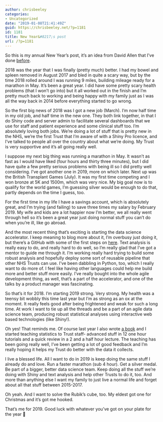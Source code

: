 ```yaml
---
author: chrisbeeley
categories:
- Uncategorized
date: "2019-01-08T21:41:49Z"
guid: https://chrisbeeley.net/?p=1181
id: 1181
title: New Year&#8217;s post
url: /?p=1181
---
```


So this is my annual New Year’s post, it’s an idea from David Allen that I’ve done [before](https://chrisbeeley.net/?p=1052).

2018 was the year that I was finally (pretty much) better. I had my bowel and spleen removed in August 2017 and bled in quite a scary way, but by the time 2018 rolled around I was running 9 miles, building mileage ready for a marathon in May. It’s been a great year. I did have some pretty scary health problems (that I won’t go into) but it all worked out in the finish and I’m pretty much back to working and being happy with my family just as I was all the way back in 2014 before everything started to go wrong.

So the first big news of 2018 was I got a new job (March). I’m now half time in my old job, and half time in the new one. They both link together, in that I do Shiny code and server admin to facilitate several dashboards that we use for staff and patient experience and some clinical stuff too. I’m absolutely loving both jobs. We’re doing a lot of stuff that is pretty new in the NHS, we’re the first Trust that I’m aware of with a Shiny Pro licence, and I’ve talked to people all over the country about what we’re doing. My Trust is very supportive and it’s all going really well.

I suppose my next big thing was running a marathon in May. It wasn’t as fast as I would have liked (four hours and thirty three minutes), but I did have quite a few pretty serious problems with being ill so I did pretty well considering. I’ve got another one in 2019, more on which later. Next up was the British Transplant Games (July). It was my first time competing and I won bronze at 5K and 1500m, which was very nice. My big goal now is to qualify for the world games, I’m guessing silver would be enough to do that, partly depends on the time I guess, too.

For the first time in my life I have a savings account, which is absolutely great, and I’m trying (and failing) to save three times my salary by February 2019. My wife and kids are a lot happier now I’m better, we all really went through hell so it’s been a great year just doing normal stuff you can’t do when you’re ill, like go abroad.

And the most recent thing that’s exciting is starting the data science accelerator. I keep meaning to blog more about it, I’m overbusy just doing it, but there’s a GitHub with some of the first steps on [here](https://github.com/ChrisBeeley/naturallanguageprocessing). Text analysis is really easy to do, and really hard to do well, so I’m really glad that I’ve got a mentor to guide me through it. I’m working really hard trying to build some robust analysis and hopefully deploy some sort of reusable pipeline that other NHS Trusts can use. I’ve been dabbling in Python, too, which I really want to do more of. I feel like having other languages could help me build more and better stuff more easily. I’ve really bought into the whole agile development thing, as well, that’s a part of the accelerator, and one of the talks by a product manager was fascinating.

So that’s it for 2018. I’m starting 2019 strong. Very strong. My health was a teensy bit wobbly this time last year but I’m as strong as an ox at the moment. It really feels good after being frightened and weak for such a long time. At work I want to tie up all the threads and be a part of an agile data science team, producing robust statistical analyses using interactive web based technologies (like Shiny!).

Oh yes! That reminds me. Of course last year I also wrote [a book](https://www.packtpub.com/web-development/web-application-development-r-using-shiny-third-edition) and I started teaching statistics to Trust staff- advanced stuff in 12 one hour tutorials and a quick review in a 2 and a half hour lecture. The teaching has been going really well, I’ve been getting a lot of good feedback and I’m really hoping it helps my Trust do better with the data it collects.

I live a blessed life. All I want to do in 2019 is keep doing the same stuff I already do and love. Run a faster marathon (sub 4 hour). Get a silver medal. Be part of a bigger, better data science team. Keep doing all the stuff we’re doing with Shiny and text analysis and help other Trusts to do it, too. And more than anything else I want my family to just live a normal life and forget about all that stuff between 2015-2017.

Oh yeah. And I want to solve the Rubik’s cube, too. My eldest got one for Christmas and it’s got me hooked.

That’s me for 2019. Good luck with whatever you’ve got on your plate for the year 🙂
